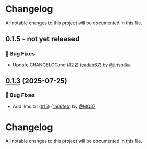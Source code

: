 # Changelog

All notable changes to this project will be documented in this file.

<!-- git-cliff-unreleased-start -->
## 0.1.5 - **not yet released**

### 🐛 Bug Fixes

- Update CHANGELOG.md ([#22](https://github.com/apify/langchain-apify/pull/22)) ([eadab67](https://github.com/apify/langchain-apify/commit/eadab67a1d864400d2f72c2fe1532cfa4bd96ddd)) by [@jirispilka](https://github.com/jirispilka)


<!-- git-cliff-unreleased-end -->

## [0.1.3](https://github.com/apify/langchain-apify/releases/tag/v0.1.3) (2025-07-25)

### 🐛 Bug Fixes

- Add llms.txt ([#15](https://github.com/apify/langchain-apify/pull/15)) ([1a06feb](https://github.com/apify/langchain-apify/commit/1a06febe83bde923a4d607a876f260d65c7ad486)) by [@MQ37](https://github.com/MQ37)

# Changelog

All notable changes to this project will be documented in this file.